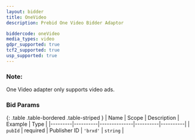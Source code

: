 ```yaml
---
layout: bidder
title: OneVideo
description: Prebid One Video Bidder Adaptor

biddercode: oneVideo
media_types: video
gdpr_supported: true
tcf2_supported: true
usp_supported: true
---
```


### Note:

One Video adapter only supports video ads.

### Bid Params

{: .table .table-bordered .table-striped }
| Name    | Scope    | Description  | Example  | Type     |
|---------|----------|--------------|----------|----------|
| `pubId` | required | Publisher ID | `'brxd'` | `string` |

